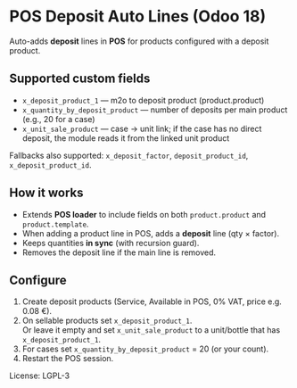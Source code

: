 # POS Deposit Auto Lines (Odoo 18)

Auto-adds **deposit** lines in **POS** for products configured with a deposit product.

## Supported custom fields
- `x_deposit_product_1` — m2o to deposit product (product.product)
- `x_quantity_by_deposit_product` — number of deposits per main product (e.g., 20 for a case)
- `x_unit_sale_product` — case → unit link; if the case has no direct deposit, the module reads it from the linked unit product

Fallbacks also supported: `x_deposit_factor`, `deposit_product_id`, `x_deposit_product_id`.

## How it works
- Extends **POS loader** to include fields on both `product.product` and `product.template`.
- When adding a product line in POS, adds a **deposit** line (qty × factor).
- Keeps quantities **in sync** (with recursion guard).
- Removes the deposit line if the main line is removed.

## Configure
1. Create deposit products (Service, Available in POS, 0% VAT, price e.g. 0.08 €).
2. On sellable products set `x_deposit_product_1`.  
   Or leave it empty and set `x_unit_sale_product` to a unit/bottle that has `x_deposit_product_1`.
3. For cases set `x_quantity_by_deposit_product` = 20 (or your count).
4. Restart the POS session.

License: LGPL-3